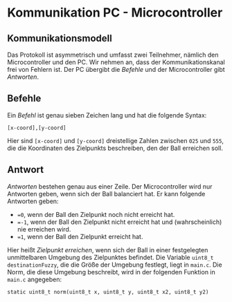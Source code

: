 Kommunikation PC - Microcontroller
==================================

Kommunikationsmodell
--------------------
 
Das Protokoll ist asymmetrisch und umfasst zwei Teilnehmer, nämlich den Microcontroller und den PC. Wir nehmen an, dass der Kommunikationskanal frei von Fehlern ist. Der PC übergibt die *Befehle* und der Microcontroller gibt *Antworten*.

Befehle
-------

Ein *Befehl* ist genau sieben Zeichen lang und hat die folgende Syntax:

```
[x-coord],[y-coord]
```

Hier sind `[x-coord]` und `[y-coord]` dreistellige Zahlen zwischen `025` und `555`, die die Koordinaten des Zielpunkts beschreiben, den der Ball erreichen soll.

Antwort
-------

*Antworten* bestehen genau aus einer Zeile. Der Microcontroller wird nur Antworten geben, wenn sich der Ball balanciert hat. Er kann folgende Antworten geben:

* `=0`, wenn der Ball den Zielpunkt noch nicht erreicht hat.
* `=-1`, wenn der Ball den Zielpunkt nicht erreicht hat und (wahrscheinlich) nie erreichen wird.
* `=1`, wenn der Ball den Zielpunkt erreicht hat.

Hier heißt *Zielpunkt erreichen*, wenn sich der Ball in einer festgelegten unmittelbaren Umgebung des Zielpunktes befindet. Die Variable `uint8_t destinationFuzzy`, die die Größe der Umgebung festlegt, liegt in `main.c`. Die Norm, die diese Umgebung beschreibt, wird in der folgenden Funktion in `main.c` angegeben:

```static uint8_t norm(uint8_t x, uint8_t y, uint8_t x2, uint8_t y2)```
